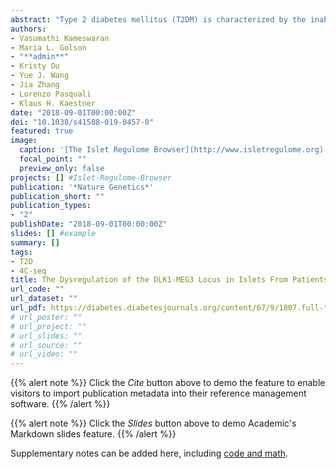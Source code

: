 ```yaml
---
abstract: "Type 2 diabetes mellitus (T2DM) is characterized by the inability of the insulin-producing $\beta$-cells to overcome insulin resistance. We previously identified an imprinted region on chromosome 14, the DLK1-MEG3 locus, as being downregulated in islets from humans with T2DM. In this study, using targeted epigenetic modifiers, we prove that increased methylation at the promoter of Meg3 in mouse $\beta$TC6 $\beta$-cells results in decreased transcription of the maternal transcripts associated with this locus. As a result, the sensitivity of $\beta$-cells to cytokine-mediated oxidative stress was increased. Additionally, we demonstrate that an evolutionarily conserved intronic region at the MEG3 locus can function as an enhancer in $\beta$TC6 $\beta$-cells. Using circular chromosome conformation capture followed by high-throughput sequencing, we demonstrate that the promoter of MEG3 physically interacts with this novel enhancer and other putative regulatory elements in this imprinted region in human islets. Remarkably, this enhancer is bound in an allele-specific manner by the transcription factors FOXA2, PDX1, and NKX2.2. Overall, these data suggest that the intronic MEG3 enhancer plays an important role in the regulation of allele-specific expression at the imprinted DLK1-MEG3 locus in human $\beta$-cells, which in turn impacts the sensitivity of $\beta$-cells to cytokine-mediated oxidative stress."
authors:
- Vasumathi Kameswaran
- Maria L. Golson
- "**admin**"
- Kristy Ou
- Yue J. Wang
- Jia Zhang
- Lorenzo Pasquali
- Klaus H. Kaestner   
date: "2018-09-01T00:00:00Z"
doi: "10.1038/s41588-019-0457-0"
featured: true
image:
  caption: '[The Islet Regulome Browser](http://www.isletregulome.org)'
  focal_point: ""
  preview_only: false
projects: [] #Islet-Regulome-Browser
publication: '*Nature Genetics*'
publication_short: ""
publication_types:
- "2"
publishDate: "2018-09-01T00:00:00Z"
slides: [] #example
summary: []
tags:
- T2D
- 4C-seq
title: The Dysregulation of the DLK1-MEG3 Locus in Islets From Patients With Type 2 Diabetes Is Mimicked by Targeted Epimutation of Its Promoter With TALE-DNMT Constructs
url_code: ""
url_dataset: ""
url_pdf: https://diabetes.diabetesjournals.org/content/67/9/1807.full-text.pdf
# url_poster: ""
# url_project: ""
# url_slides: ""
# url_source: ""
# url_video: ""
---
```


{{% alert note %}}
Click the *Cite* button above to demo the feature to enable visitors to import publication metadata into their reference management software.
{{% /alert %}}

{{% alert note %}}
Click the *Slides* button above to demo Academic's Markdown slides feature.
{{% /alert %}}

Supplementary notes can be added here, including [code and math](https://sourcethemes.com/academic/docs/writing-markdown-latex/).
